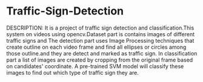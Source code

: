 # Traffic-Sign-Detection
DESCRIPTION:
It is a project of traffic sign detection and classification.This system on videos using opencv.Dataset part is contains images of different traffic signs and The detection part uses Image Processing techniques that create outline on each video frame and find all ellipses or circles among those outline.and they are detect and marked as traffic sign.
In classification part a list of images are created by cropping from the original frame based on candidates' coordinate. A pre-trained SVM model will classify these images to find out which type of traffic sign they are.
